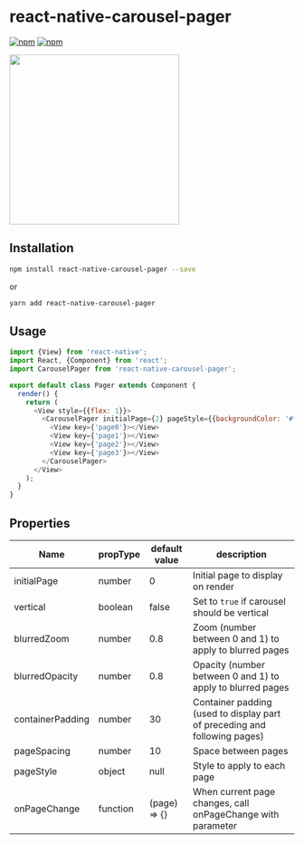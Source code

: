 # react-native-carousel-pager
[![npm](https://img.shields.io/npm/v/react-native-carousel-pager.svg?style=plastic)](https://npmjs.org/package/react-native-carousel-pager)
[![npm](https://img.shields.io/npm/dm/react-native-carousel-pager.svg)](https://npmjs.org/package/react-native-carousel-pager)
<p>
    <img src="./react-native-carousel-pager.gif" width="300">
</p>

## Installation
```bash
npm install react-native-carousel-pager --save
```
or
```bash
yarn add react-native-carousel-pager
```

## Usage
```js
import {View} from 'react-native';
import React, {Component} from 'react';
import CarouselPager from 'react-native-carousel-pager';

export default class Pager extends Component {
  render() {
    return (
      <View style={{flex: 1}}>
        <CarouselPager initialPage={2} pageStyle={{backgroundColor: '#fff'}}>
          <View key={'page0'}></View>
          <View key={'page1'}></View>
          <View key={'page2'}></View>
          <View key={'page3'}></View>
        </CarouselPager>
      </View>
    );
  }
}
```

## Properties

Name | propType | default value | description
--- | --- | --- | ---
initialPage | number | 0 | Initial page to display on render
vertical | boolean | false | Set to `true` if carousel should be vertical
blurredZoom | number | 0.8 | Zoom (number between 0 and 1) to apply to blurred pages
blurredOpacity | number | 0.8 | Opacity (number between 0 and 1) to apply to blurred pages
containerPadding | number | 30 | Container padding (used to display part of preceding and following pages)
pageSpacing | number | 10 | Space between pages
pageStyle | object | null | Style to apply to each page
onPageChange | function | (page) => {} | When current page changes, call onPageChange with parameter
